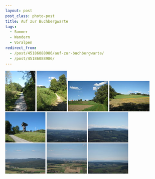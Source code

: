 ```yaml
---
layout: post
post_class: photo-post
title: Auf zur Buchbergwarte
tags:
  - Sommer
  - Wandern
  - Voralpen
redirect_from:
  - /post/45186088986/auf-zur-buchbergwarte/
  - /post/45186088986/
---
```

[![](/photos/2011-09-08-01-th.jpg)](/photos/2011-09-08-01-hd.jpg)
[![](/photos/2011-09-08-02-th.jpg)](/photos/2011-09-08-02-hd.jpg)
[![](/photos/2011-09-08-03-th.jpg)](/photos/2011-09-08-03-hd.jpg)
[![](/photos/2011-09-08-04-th.jpg)](/photos/2011-09-08-04-hd.jpg)
[![](/photos/2011-09-08-05-th.jpg)](/photos/2011-09-08-05-hd.jpg)
[![](/photos/2011-09-08-06-th.jpg)](/photos/2011-09-08-06-hd.jpg)
[![](/photos/2011-09-08-07-th.jpg)](/photos/2011-09-08-07-hd.jpg)
[![](/photos/2011-09-08-08-th.jpg)](/photos/2011-09-08-08-hd.jpg)
[![](/photos/2011-09-08-09-th.jpg)](/photos/2011-09-08-09-hd.jpg)
[![](/photos/2011-09-08-10-th.jpg)](/photos/2011-09-08-10-hd.jpg)
